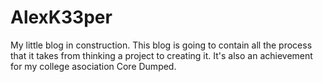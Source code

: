 # AlexK33per
 My little blog in construction. This blog is going to contain all the process that it takes from thinking a project to creating it. It's also an achievement for my college asociation Core Dumped.
